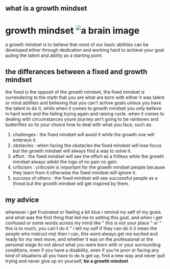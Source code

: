 
## what is a growth mindset  
# **growth mindset** ![a brain image](https://cmkt-image-prd.global.ssl.fastly.net/0.1.0/ps/936241/5262/3721/m1/fpnw/wm0/201.brain-knowledge-.jpg?1453777300&s=fc97a1fdf9f570d8f0b2d3f340d78388)
a growth mindset is to believe that most of our basic abilities can be developed either through dedication and working hard to achieve your goal puting the talent and ability as a starting point.
## the differances between a fixed and growth mindset
the fixed is the opposit of the growth mindset, the fixed mindset is surrendering to the myth that you are what are born with either it was talent or mind abilities and believing that you can't achive goals unless you have the talent to do it, while when it comes to growth mindset you only believe in hard work and the failing trying again and raising cycle.
when it comes to dealing with circumstances youre journey ain't going to be rainbows and butterflies so its your choice how to deal with what you face, such as:
1. challenges : the fixed mindset will avoid it while the growth one will embrace it.
2. obstacles : when facing the obstacles the fixed mindset will lose focus but the growth mindset will always find a way to solve it.
3. effort : the fixed mindset will see the effort as a fritless while the growth mindset always adobt the logo of no pain no gain.
4. criticisim : criticisim is important for the growth mindset people because they learn from it otherwise the fixed mindset will ignore it.
5. success of others : the fixed mindset will see successful people as a threat but the growth mindset will get inspired by them.
## my advice 
whenever i get frustrated or feeilng a bit blue i remind my self of my goals and what was the first thing that led me to setting this goal, and when i get confused or some words across my mind like " this is not your place " or " this is to much, you can't do it " i tell my self if they can do it (i mean the people who instruct me) then i can, this word always get me excited and ready for my next move, and whether it was on the professional or the personal stage its not about what you were born with or your surrounding conditions, even if you have a disability, even if you're poor or facing any kind of situations all you have to do is get up, find a new way and never quit trying and never give up on yourself, **be a growth mindset**
